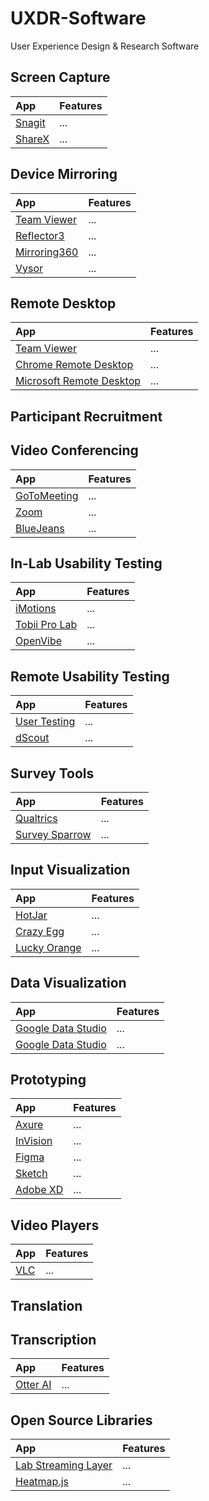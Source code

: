 # UXDR-Software
User Experience Design &amp; Research Software

## Screen Capture
| App    | Features     |
| :----- | :----------- |
| [Snagit](https://www.techsmith.com/screen-capture.html) | ... | 
| [ShareX](https://getsharex.com/) | ... | 

## Device Mirroring
| App    | Features     |
| :----- | :----------- |
| [Team Viewer](https://www.teamviewer.com/en-us/) | ... | 
| [Reflector3](https://www.airsquirrels.com/reflector) | ... | 
| [Mirroring360](https://www.mirroring360.com/) | ... | 
| [Vysor](https://www.vysor.io/) | ... | 

## Remote Desktop
| App    | Features     |
| :----- | :----------- |
| [Team Viewer](https://www.teamviewer.com/en-us/) | ... | 
| [Chrome Remote Desktop](https://remotedesktop.google.com/) | ... | 
| [Microsoft Remote Desktop](https://www.microsoft.com/en-us/p/microsoft-remote-desktop/9wzdncrfj3ps?activetab=pivot:overviewtab) | ... | 


## Participant Recruitment

## Video Conferencing
| App    | Features     |
| :----- | :----------- |
| [GoToMeeting](https://www.gotomeeting.com/) | ... | 
| [Zoom](https://zoom.us/) | ... | 
| [BlueJeans](https://www.bluejeans.com/) | ... | 

## In-Lab Usability Testing
| App    | Features     |
| :----- | :----------- |
| [iMotions](https://labstreaminglayer.readthedocs.io/) | ... | 
| [Tobii Pro Lab](https://www.tobiipro.com/product-listing/tobii-pro-lab/) | ... | 
| [OpenVibe](http://openvibe.inria.fr/) | ... | 

## Remote Usability Testing
| App    | Features     |
| :----- | :----------- |
| [User Testing](https://www.usertesting.com/) | ... | 
| [dScout](https://dscout.com/) | ... | 

## Survey Tools
| App    | Features     |
| :----- | :----------- |
| [Qualtrics](https://www.qualtrics.com/) | ... | 
| [Survey Sparrow](https://surveysparrow.com/online-survey-software/) | ... | 

## Input Visualization
| App    | Features     |
| :----- | :----------- |
| [HotJar](https://www.hotjar.com/) | ... | 
| [Crazy Egg](https://www.crazyegg.com/overview) | ... | 
| [Lucky Orange](https://www.luckyorange.com/heat-maps.php) | ... | 

## Data Visualization
| App    | Features     |
| :----- | :----------- |
| [Google Data Studio](https://datastudio.google.com) | ... | 
| [Google Data Studio](https://datastudio.google.com) | ... | 

## Prototyping
| App    | Features     |
| :----- | :----------- |
| [Axure](https://www.axure.com/) | ... | 
| [InVision](https://www.invisionapp.com/) | ... | 
| [Figma](https://www.figma.com/) | ... |
| [Sketch](https://www.sketch.com/) | ... | 
| [Adobe XD](https://www.adobe.com/products/xd/details.html) | ... | 

## Video Players
| App    | Features     |
| :----- | :----------- |
| [VLC](https://www.videolan.org/vlc/index.html) | ... | 

## Translation

## Transcription
| App    | Features     |
| :----- | :----------- |
| [Otter AI](https://otter.ai/login) | ... | 

## Open Source Libraries
| App    | Features     |
| :----- | :----------- |
| [Lab Streaming Layer](https://labstreaminglayer.readthedocs.io/) | ... | 
| [Heatmap.js](https://www.patrick-wied.at/static/heatmapjs/) | ... | 
